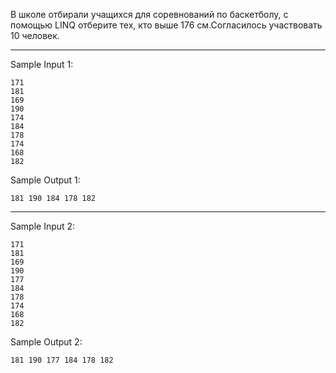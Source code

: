 В школе отбирали учащихся для соревнований по баскетболу, с помощью LINQ отберите тех, кто выше 176 см.Согласилось участвовать 10 человек.
___
Sample Input 1:
```
171
181
169
190
174
184
178
174
168
182
```
Sample Output 1:
```
181 190 184 178 182
```
___
Sample Input 2:
```
171
181
169
190
177
184
178
174
168
182
```
Sample Output 2:
```
181 190 177 184 178 182
```